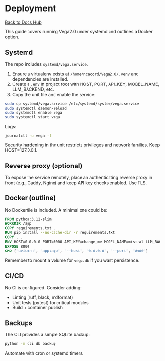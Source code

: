 # Deployment

[Back to Docs Hub](README.md)

This guide covers running Vega2.0 under systemd and outlines a Docker option.

## Systemd

The repo includes `systemd/vega.service`.

1. Ensure a virtualenv exists at `/home/ncacord/Vega2.0/.venv` and dependencies are installed.
2. Create a `.env` in project root with HOST, PORT, API_KEY, MODEL_NAME, LLM_BACKEND, etc.
3. Copy the unit file and enable the service:

```bash
sudo cp systemd/vega.service /etc/systemd/system/vega.service
sudo systemctl daemon-reload
sudo systemctl enable vega
sudo systemctl start vega
```

Logs:

```bash
journalctl -u vega -f
```

Security hardening in the unit restricts privileges and network families. Keep HOST=127.0.0.1.

## Reverse proxy (optional)

To expose the service remotely, place an authenticating reverse proxy in front (e.g., Caddy, Nginx) and keep API key checks enabled. Use TLS.

## Docker (outline)

No Dockerfile is included. A minimal one could be:

```Dockerfile
FROM python:3.12-slim
WORKDIR /app
COPY requirements.txt .
RUN pip install --no-cache-dir -r requirements.txt
COPY . .
ENV HOST=0.0.0.0 PORT=8000 API_KEY=change_me MODEL_NAME=mistral LLM_BACKEND=ollama
EXPOSE 8000
CMD ["uvicorn", "app:app", "--host", "0.0.0.0", "--port", "8000"]
```

Remember to mount a volume for `vega.db` if you want persistence.

## CI/CD

No CI is configured. Consider adding:

- Linting (ruff, black, mdformat)
- Unit tests (pytest) for critical modules
- Build + container publish

## Backups

The CLI provides a simple SQLite backup:

```bash
python -m cli db backup
```

Automate with cron or systemd timers.

